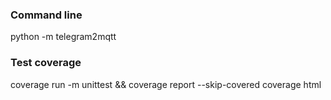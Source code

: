 ### Command line
python -m telegram2mqtt


### Test coverage
coverage run -m unittest && coverage report --skip-covered
coverage html
